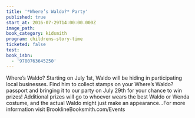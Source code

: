 ```yaml
---
title: '*Where’s Waldo?* Party'
published: true
start_at: 2016-07-29T14:00:00.000Z
image_path:
book_category: kidsmith
program: childrens-story-time
ticketed: false
test:
book_isbn:
  - '9780763645250'
---
```



Where’s Waldo? Starting on July 1st, Waldo will be hiding in participating local businesses. Find him to collect stamps on your Where’s Waldo? passport and bringing it to our party on July 29th for your chance to win prizes! Additional prizes will go to whoever wears the best Waldo or Wenda costume, and the actual Waldo might just make an appearance…For more information visit BrooklineBooksmith.com/Events